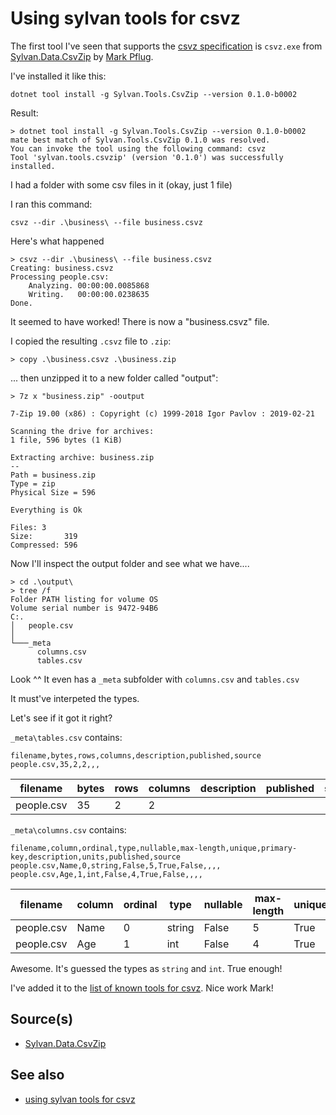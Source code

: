 # Using sylvan tools for csvz

The first tool I've seen that supports the [csvz specification](https://github.com/secretGeek/csvz) is `csvz.exe` from [Sylvan.Data.CsvZip](https://github.com/MarkPflug/Sylvan.Data.CsvZip) by [Mark Pflug](https://markpflug.github.io/).

I've installed it like this:

	dotnet tool install -g Sylvan.Tools.CsvZip --version 0.1.0-b0002

Result:

	> dotnet tool install -g Sylvan.Tools.CsvZip --version 0.1.0-b0002
	mate best match of Sylvan.Tools.CsvZip 0.1.0 was resolved.
	You can invoke the tool using the following command: csvz
	Tool 'sylvan.tools.csvzip' (version '0.1.0') was successfully installed.

I had a folder with some csv files in it (okay, just 1 file)

I ran this command:

	csvz --dir .\business\ --file business.csvz

Here's what happened

	> csvz --dir .\business\ --file business.csvz
	Creating: business.csvz
	Processing people.csv:
		Analyzing. 00:00:00.0085868
		Writing.   00:00:00.0238635
	Done.

It seemed to have worked! There is now a "business.csvz" file.

I copied the resulting `.csvz` file to `.zip`:

	> copy .\business.csvz .\business.zip

... then unzipped it to a new folder called "output":

	> 7z x "business.zip" -ooutput

	7-Zip 19.00 (x86) : Copyright (c) 1999-2018 Igor Pavlov : 2019-02-21

	Scanning the drive for archives:
	1 file, 596 bytes (1 KiB)

	Extracting archive: business.zip
	--
	Path = business.zip
	Type = zip
	Physical Size = 596

	Everything is Ok

	Files: 3
	Size:       319
	Compressed: 596

Now I'll inspect the output folder and see what we have....	

	> cd .\output\
	> tree /f
	Folder PATH listing for volume OS
	Volume serial number is 9472-94B6
	C:.
	│   people.csv
	│
	└───_meta
          columns.csv
          tables.csv	

Look ^^  It even has a `_meta` subfolder with `columns.csv` and `tables.csv`

It must've interpeted the types.

Let's see if it got it right?

`_meta\tables.csv` contains:

	filename,bytes,rows,columns,description,published,source
	people.csv,35,2,2,,,

| filename | bytes | rows | columns | description | published | source |
|----------|-------|------|---------|-------------|-----------|--------|
| people.csv | 35 | 2 | 2 |  |  |  |


`_meta\columns.csv` contains:

	filename,column,ordinal,type,nullable,max-length,unique,primary-key,description,units,published,source
	people.csv,Name,0,string,False,5,True,False,,,,
	people.csv,Age,1,int,False,4,True,False,,,,

| filename | column | ordinal | type | nullable | max-length | unique | primary-key | description | units | published | source |
|----------|--------|---------|------|----------|------------|--------|-------------|-------------|-------|-----------|--------|
| people.csv | Name | 0 | string | False | 5 | True | False |  |  |  |  |
| people.csv | Age | 1 | int | False | 4 | True | False |  |  |  |  |

Awesome. It's guessed the types as `string` and `int`. True enough!

I've added it to the [list of known tools for csvz](https://github.com/secretGeek/csvz#a-list-of-csvz-compliant-tools-and-libraries). Nice work Mark!


	
## Source(s)
 
- [Sylvan.Data.CsvZip](https://github.com/MarkPflug/Sylvan.Data.CsvZip)

## See also

- [using sylvan tools for csvz](../csv/using_sylvan_tools_for_csvz.md)